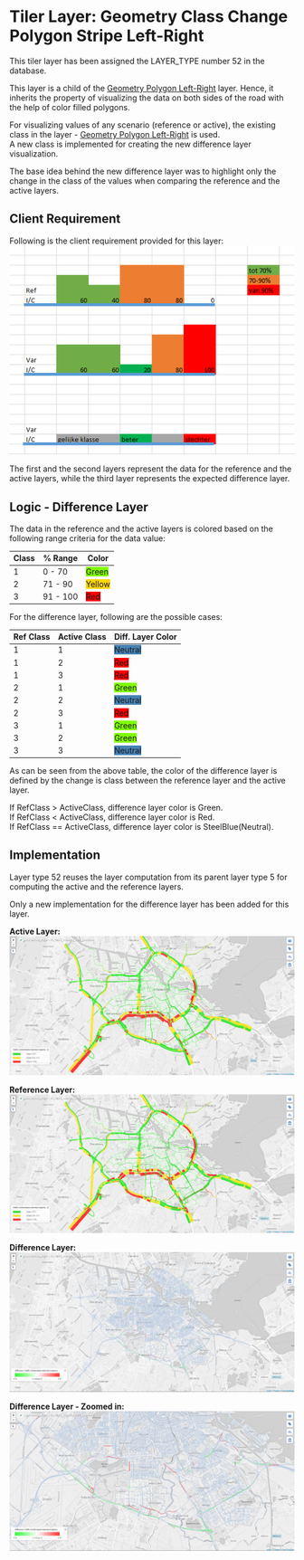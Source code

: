 # Tiler Layer: Geometry Class Change Polygon Stripe Left-Right

This tiler layer has been assigned the LAYER_TYPE number 52 in the database.


This layer is a child of the [Geometry Polygon Left-Right](./Layer-GeometryPolygonLR.md) layer. Hence, it inherits the property of visualizing the data on both sides of the road with the help of color filled polygons.

For visualizing values of any scenario (reference or active), the existing class in the layer - [Geometry Polygon Left-Right](./Layer-GeometryPolygonLR.md) is used.  
A new class is implemented for creating the new difference layer visualization.

The base idea behind the new difference layer was to highlight only the change in the class of the values when comparing the reference and the active layers.

## Client Requirement

Following is the client requirement provided for this layer:
![Layer52ClientRequirement](./images/Layer52_clientRequirement.PNG)

The first and the second layers represent the data for the reference and the active layers, while the third layer represents the expected difference layer. 

## Logic - Difference Layer

The data in the reference and the active layers is colored based on the following range criteria for the data value:

|Class|% Range|Color|
|---|---|---|
|1|0 - 70|<span style="background-color:chartreuse">Green</span>|
|2|71 - 90|<span style="background-color:gold">Yellow</span>|
|3|91 - 100|<span style="background-color:red">Red</span>|

For the difference layer, following are the possible cases:

|Ref Class|Active Class|Diff. Layer Color|
|---|---|---|
|1|1|<span style="background-color:steelblue">Neutral</span>|
|1|2|<span style="background-color:red">Red</span>|
|1|3|<span style="background-color:red">Red</span>|
|2|1|<span style="background-color:chartreuse">Green</span>|
|2|2|<span style="background-color:steelblue">Neutral</span>|
|2|3|<span style="background-color:red">Red</span>|
|3|1|<span style="background-color:chartreuse">Green</span>|
|3|2|<span style="background-color:chartreuse">Green</span>|
|3|3|<span style="background-color:steelblue">Neutral</span>|

As can be seen from the above table, the color of the difference layer is defined by the change is class between the reference layer and the active layer.

If RefClass > ActiveClass, difference layer color is Green.  
If RefClass < ActiveClass, difference layer color is Red.  
If RefClass == ActiveClass, difference layer color is SteelBlue(Neutral).

## Implementation

Layer type 52 reuses the layer computation from its parent layer type 5 for computing the active and the reference layers.

Only a new implementation for the difference layer has been added for this layer.

**Active Layer:**
![ActiveLayer](./images/Layer52_ActiveLayer.PNG)

**Reference Layer:**
![ReferenceLayer](./images/Layer52_RefLayer.PNG)


**Difference Layer:**
![ReferenceLayer](./images/Layer52_DiffLayer.PNG)

**Difference Layer - Zoomed in:**
![ReferenceLayer](./images/Layer52_DiffLayer_ZoomedIn.PNG)